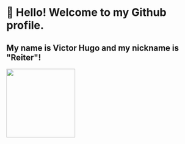 # 👋 Hello! Welcome to my Github profile.
## My name is Victor Hugo and my nickname is "Reiter"!

<div>
<a href="https://github.com/reiteer">
<img loading="lazy" height="180em" src="https://github-readme-stats.vercel.app/api/top-langs/?username=reiteer&layout=compact&langs_count=7&theme=dracula"/>
</div>
